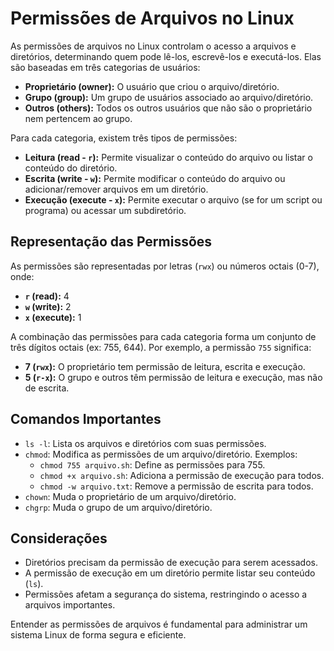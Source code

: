 # Permissões de Arquivos no Linux

As permissões de arquivos no Linux controlam o acesso a arquivos e diretórios, determinando quem pode lê-los, escrevê-los e executá-los. Elas são baseadas em três categorias de usuários:

* **Proprietário (owner):** O usuário que criou o arquivo/diretório.
* **Grupo (group):** Um grupo de usuários associado ao arquivo/diretório.
* **Outros (others):** Todos os outros usuários que não são o proprietário nem pertencem ao grupo.

Para cada categoria, existem três tipos de permissões:

* **Leitura (read - `r`):** Permite visualizar o conteúdo do arquivo ou listar o conteúdo do diretório.
* **Escrita (write - `w`):** Permite modificar o conteúdo do arquivo ou adicionar/remover arquivos em um diretório.
* **Execução (execute - `x`):** Permite executar o arquivo (se for um script ou programa) ou acessar um subdiretório.

## Representação das Permissões

As permissões são representadas por letras (`rwx`) ou números octais (0-7), onde:

* **`r` (read):** 4
* **`w` (write):** 2
* **`x` (execute):** 1

A combinação das permissões para cada categoria forma um conjunto de três dígitos octais (ex: 755, 644). Por exemplo, a permissão `755` significa:

* **7 (`rwx`):** O proprietário tem permissão de leitura, escrita e execução.
* **5 (`r-x`):** O grupo e outros têm permissão de leitura e execução, mas não de escrita.

## Comandos Importantes

* `ls -l`: Lista os arquivos e diretórios com suas permissões.
* `chmod`: Modifica as permissões de um arquivo/diretório. Exemplos:
    * `chmod 755 arquivo.sh`: Define as permissões para 755.
    * `chmod +x arquivo.sh`: Adiciona a permissão de execução para todos.
    * `chmod -w arquivo.txt`: Remove a permissão de escrita para todos.
* `chown`: Muda o proprietário de um arquivo/diretório.
* `chgrp`: Muda o grupo de um arquivo/diretório.

## Considerações

* Diretórios precisam da permissão de execução para serem acessados.
* A permissão de execução em um diretório permite listar seu conteúdo (`ls`).
* Permissões afetam a segurança do sistema, restringindo o acesso a arquivos importantes.

Entender as permissões de arquivos é fundamental para administrar um sistema Linux de forma segura e eficiente.
